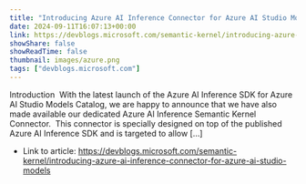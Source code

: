 ```yaml
---
title: "Introducing Azure AI Inference Connector for Azure AI Studio Models"
date: 2024-09-11T16:07:13+00:00
link: https://devblogs.microsoft.com/semantic-kernel/introducing-azure-ai-inference-connector-for-azure-ai-studio-models
showShare: false
showReadTime: false
thumbnail: images/azure.png
tags: ["devblogs.microsoft.com"]
---
```

Introduction  With the latest launch of the Azure AI Inference SDK for Azure AI Studio Models Catalog, we are happy to announce that we have also made available our dedicated Azure AI Inference Semantic Kernel Connector.  This connector is specially designed on top of the published Azure AI Inference SDK and is targeted to allow […]

- Link to article: https://devblogs.microsoft.com/semantic-kernel/introducing-azure-ai-inference-connector-for-azure-ai-studio-models
